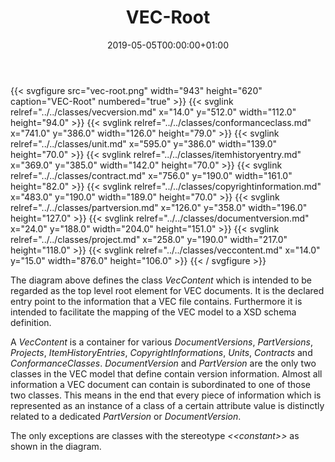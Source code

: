 ﻿---
title: VEC-Root
toc: false
type: specs
date: "2019-05-05T00:00:00+01:00"
draft: false
menu:
  vec120:
    identifier: xml-representation-of-the-model/vec-root    
    parent: xml-representation-of-the-model
    weight: 1009001 

# Prev/next pager order (if `docs_section_pager` enabled in `params.toml`)
weight: 1009001
---
{{< svgfigure src="vec-root.png" width="943" height="620" caption="VEC-Root" numbered="true" >}}
  {{< svglink relref="../../classes/vecversion.md" x="14.0" y="512.0" width="112.0" height="94.0" >}}
  {{< svglink relref="../../classes/conformanceclass.md" x="741.0" y="386.0" width="126.0" height="79.0" >}}
  {{< svglink relref="../../classes/unit.md" x="595.0" y="386.0" width="139.0" height="70.0" >}}
  {{< svglink relref="../../classes/itemhistoryentry.md" x="369.0" y="385.0" width="142.0" height="70.0" >}}
  {{< svglink relref="../../classes/contract.md" x="756.0" y="190.0" width="161.0" height="82.0" >}}
  {{< svglink relref="../../classes/copyrightinformation.md" x="483.0" y="190.0" width="189.0" height="70.0" >}}
  {{< svglink relref="../../classes/partversion.md" x="126.0" y="358.0" width="196.0" height="127.0" >}}
  {{< svglink relref="../../classes/documentversion.md" x="24.0" y="188.0" width="204.0" height="151.0" >}}
  {{< svglink relref="../../classes/project.md" x="258.0" y="190.0" width="217.0" height="118.0" >}}
  {{< svglink relref="../../classes/veccontent.md" x="14.0" y="15.0" width="876.0" height="106.0" >}}
{{< / svgfigure >}}
<html>   <head>     </head>   <body>     <p> The diagram above defines the class <i>VecContent</i> which is intended to be regarded as the top level root element for VEC documents. It is the declared entry point to the information that a VEC file contains. Furthermore it is intended to facilitate the mapping of the VEC model to a XSD schema definition.     </p>      <p> A <i>VecContent</i> is a container for various <i>DocumentVersions</i>, <i>PartVersions</i>, <i>Projects</i>, <i>ItemHistoryEntries</i>, <i>CopyrightInformations</i>, <i>Units</i>, <i>Contracts</i> and <i>ConformanceClasses</i>. <i>DocumentVersion</i> and <i>PartVersion</i> are the only two classes in the VEC model that define contain version information. Almost all information a VEC document can contain is subordinated to one of those two classes. This means in the end that every piece of information which is represented as an instance of a class of a certain attribute value is distinctly related to a dedicated <i>PartVersion</i> or <i>DocumentVersion</i>.     </p>      <p> The only exceptions are classes with the stereotype <i>&lt;&lt;constant&gt;&gt;</i> as shown in the diagram.      </p>    </body> </html> 
